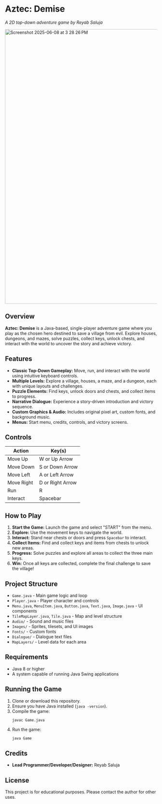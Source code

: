 # Aztec: Demise

_A 2D top-down adventure game by Reyab Saluja_

<img width="906" alt="Screenshot 2025-06-08 at 3 28 26 PM" src="https://github.com/user-attachments/assets/2e44c24b-1d53-404d-86c5-4df69bb75c69" />

## Overview

**Aztec: Demise** is a Java-based, single-player adventure game where you play as the chosen hero destined to save a village from evil. Explore houses, dungeons, and mazes, solve puzzles, collect keys, unlock chests, and interact with the world to uncover the story and achieve victory.

## Features

- **Classic Top-Down Gameplay:** Move, run, and interact with the world using intuitive keyboard controls.
- **Multiple Levels:** Explore a village, houses, a maze, and a dungeon, each with unique layouts and challenges.
- **Puzzle Elements:** Find keys, unlock doors and chests, and collect items to progress.
- **Narrative Dialogue:** Experience a story-driven introduction and victory sequence.
- **Custom Graphics & Audio:** Includes original pixel art, custom fonts, and background music.
- **Menus:** Start menu, credits, controls, and victory screens.

## Controls

| Action      | Key(s)                |
|-------------|-----------------------|
| Move Up     | W or Up Arrow         |
| Move Down   | S or Down Arrow       |
| Move Left   | A or Left Arrow       |
| Move Right  | D or Right Arrow      |
| Run         | R                     |
| Interact    | Spacebar              |

## How to Play

1. **Start the Game:** Launch the game and select "START" from the menu.
2. **Explore:** Use the movement keys to navigate the world.
3. **Interact:** Stand near chests or doors and press `Spacebar` to interact.
4. **Collect Items:** Find and collect keys and items from chests to unlock new areas.
5. **Progress:** Solve puzzles and explore all areas to collect the three main keys.
6. **Win:** Once all keys are collected, complete the final challenge to save the village!

## Project Structure

- `Game.java` - Main game logic and loop
- `Player.java` - Player character and controls
- `Menu.java`, `MenuItem.java`, `Button.java`, `Text.java`, `Image.java` - UI components
- `TileMapLayer.java`, `Tile.java` - Map and level structure
- `Audio/` - Sound and music files
- `Images/` - Sprites, tilesets, and UI images
- `Fonts/` - Custom fonts
- `Dialogue/` - Dialogue text files
- `MapLayers/` - Level data for each area

## Requirements

- Java 8 or higher
- A system capable of running Java Swing applications

## Running the Game

1. Clone or download this repository.
2. Ensure you have Java installed (`java -version`).
3. Compile the game:
   ```sh
   javac Game.java
   ```
4. Run the game:
   ```sh
   java Game
   ```

## Credits

- **Lead Programmer/Developer/Designer:** Reyab Saluja

## License

This project is for educational purposes. Please contact the author for other uses.
